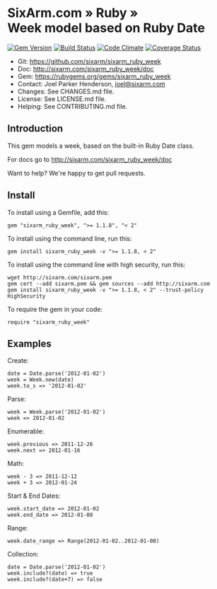 # SixArm.com » Ruby » <br> Week model based on Ruby Date

<!--HEADER-OPEN-->

[![Gem Version](https://badge.fury.io/rb/sixarm_ruby_week.svg)](http://badge.fury.io/rb/sixarm_ruby_week)
[![Build Status](https://travis-ci.org/SixArm/sixarm_ruby_week.png)](https://travis-ci.org/SixArm/sixarm_ruby_week)
[![Code Climate](https://codeclimate.com/github/SixArm/sixarm_ruby_week.png)](https://codeclimate.com/github/SixArm/sixarm_ruby_week)
[![Coverage Status](https://coveralls.io/repos/SixArm/sixarm_ruby_week/badge.svg?branch=master&service=github)](https://coveralls.io/github/SixArm/sixarm_ruby_week?branch=master)

* Git: <https://github.com/sixarm/sixarm_ruby_week>
* Doc: <http://sixarm.com/sixarm_ruby_week/doc>
* Gem: <https://rubygems.org/gems/sixarm_ruby_week>
* Contact: Joel Parker Henderson, <joel@sixarm.com>
* Changes: See CHANGES.md file.
* License: See LICENSE.md file.
* Helping: See CONTRIBUTING.md file.

<!--HEADER-SHUT-->


## Introduction

This gem models a week, based on the built-in Ruby Date class.

For docs go to <http://sixarm.com/sixarm_ruby_week/doc>

Want to help? We're happy to get pull requests.


<!--INSTALL-OPEN-->

## Install

To install using a Gemfile, add this:

    gem "sixarm_ruby_week", ">= 1.1.8", "< 2"

To install using the command line, run this:

    gem install sixarm_ruby_week -v ">= 1.1.8, < 2"

To install using the command line with high security, run this:

    wget http://sixarm.com/sixarm.pem
    gem cert --add sixarm.pem && gem sources --add http://sixarm.com
    gem install sixarm_ruby_week -v ">= 1.1.8, < 2" --trust-policy HighSecurity

To require the gem in your code:

    require "sixarm_ruby_week"

<!--INSTALL-SHUT-->


## Examples

Create:

    date = Date.parse('2012-01-02')
    week = Week.new(date)
    week.to_s => '2012-01-02'

Parse:

    week = Week.parse('2012-01-02')
    week => 2012-01-02

Enumerable:

    week.previous => 2011-12-26
    week.next => 2012-01-16

Math:

    week - 3 => 2011-12-12
    week + 3 => 2012-01-24

Start & End Dates:

    week.start_date => 2012-01-02
    week.end_date => 2012-01-08

Range:

    week.date_range => Range(2012-01-02..2012-01-08)

Collection:

    date = Date.parse('2012-01-02')
    week.include?(date) => true
    week.include?(date+7) => false

